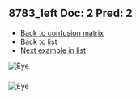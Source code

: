 ## 8783_left Doc: 2 Pred: 2
- [Back to confusion matrix](https://github.com/juliandewit/kaggle_retinopathy/blob/master/matrix.md)
- [Back to list](https://github.com/juliandewit/kaggle_retinopathy/blob/master/lists/22/list.md)
- [Next example in list](https://github.com/juliandewit/kaggle_retinopathy/blob/master/lists/22/88/8816_left.md)

![Eye](https://retinopaty.blob.core.windows.net/size1024/8783_left_2.jpeg)

### 

![Eye]()
